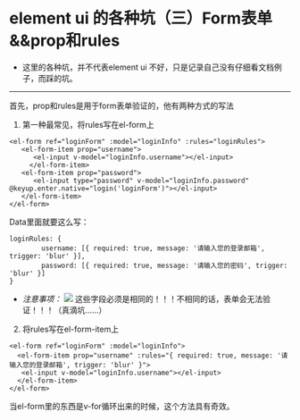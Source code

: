 # element ui 的各种坑（三）Form表单&&prop和rules
- 这里的各种坑，并不代表element ui 不好，只是记录自己没有仔细看文档例子，而踩的坑。
---
首先，prop和rules是用于form表单验证的，他有两种方式的写法

1. 第一种最常见，将rules写在el-form上
```
<el-form ref="loginForm" :model="loginInfo" :rules="loginRules">
   <el-form-item prop="username">
      <el-input v-model="loginInfo.username"></el-input>
  	 </el-form-item>
   <el-form-item prop="password">
      <el-input type="password" v-model="loginInfo.password" @keyup.enter.native="login('loginForm')"></el-input>
   </el-form-item>
</el-form>
```
Data里面就要这么写：
```
loginRules: {
        username: [{ required: true, message: '请输入您的登录邮箱', trigger: 'blur' }],
        password: [{ required: true, message: '请输入您的密码', trigger: 'blur' }]
}
```
- *注意事项：*
![](https://i.loli.net/2018/11/20/5bf41b6a53060.png)
这些字段必须是相同的！！！不相同的话，表单会无法验证！！！（真滴坑……）

2. 将rules写在el-form-item上
```
<el-form ref="loginForm" :model="loginInfo">
  <el-form-item prop="username" :rules="{ required: true, message: '请输入您的登录邮箱', trigger: 'blur' }">
   <el-input v-model="loginInfo.username"></el-input>
  </el-form-item>
</el-form>
```
当el-form里的东西是v-for循环出来的时候，这个方法具有奇效。